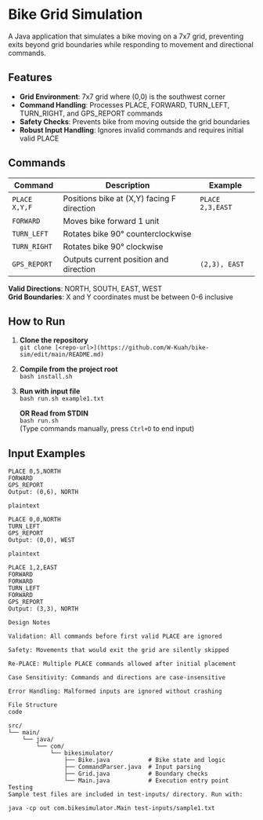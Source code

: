 # Bike Grid Simulation

A Java application that simulates a bike moving on a 7x7 grid, preventing exits beyond grid boundaries while responding to movement and directional commands.

## Features
- **Grid Environment**: 7x7 grid where (0,0) is the southwest corner
- **Command Handling**: Processes PLACE, FORWARD, TURN_LEFT, TURN_RIGHT, and GPS_REPORT commands
- **Safety Checks**: Prevents bike from moving outside the grid boundaries
- **Robust Input Handling**: Ignores invalid commands and requires initial valid PLACE

## Commands
| Command                 | Description                                  | Example                   |
|-------------------------|----------------------------------------------|---------------------------|
| `PLACE X,Y,F`           | Positions bike at (X,Y) facing F direction   | `PLACE 2,3,EAST`          |
| `FORWARD`               | Moves bike forward 1 unit                   |                           |
| `TURN_LEFT`             | Rotates bike 90° counterclockwise           |                           |
| `TURN_RIGHT`            | Rotates bike 90° clockwise                  |                           |
| `GPS_REPORT`            | Outputs current position and direction      | `(2,3), EAST`             |

**Valid Directions**: NORTH, SOUTH, EAST, WEST  
**Grid Boundaries**: X and Y coordinates must be between 0-6 inclusive

## How to Run
1. **Clone the repository**  
   `git clone [<repo-url>](https://github.com/W-Kuah/bike-sim/edit/main/README.md)`

2. **Compile from the project root**  
   `bash install.sh`

3. **Run with input file**  
   `bash run.sh example1.txt`  

   **OR Read from STDIN**  
   `bash run.sh`  
   (Type commands manually, press `Ctrl+D` to end input)

## Input Examples
```plaintext
PLACE 0,5,NORTH
FORWARD
GPS_REPORT
Output: (0,6), NORTH

plaintext

PLACE 0,0,NORTH
TURN_LEFT
GPS_REPORT
Output: (0,0), WEST

plaintext

PLACE 1,2,EAST
FORWARD
FORWARD
TURN_LEFT
FORWARD
GPS_REPORT
Output: (3,3), NORTH

Design Notes

Validation: All commands before first valid PLACE are ignored

Safety: Movements that would exit the grid are silently skipped

Re-PLACE: Multiple PLACE commands allowed after initial placement

Case Sensitivity: Commands and directions are case-insensitive

Error Handling: Malformed inputs are ignored without crashing

File Structure
code

src/
└── main/
    └── java/
        └── com/
            └── bikesimulator/
                ├── Bike.java           # Bike state and logic
                ├── CommandParser.java  # Input parsing
                ├── Grid.java           # Boundary checks
                └── Main.java           # Execution entry point
Testing
Sample test files are included in test-inputs/ directory. Run with:

java -cp out com.bikesimulator.Main test-inputs/sample1.txt
